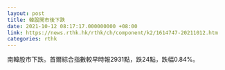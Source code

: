 ```yaml
---
layout: post
title: 韓股開市後下跌
date: 2021-10-12 08:17:17.000000000 +08:00
link: https://news.rthk.hk/rthk/ch/component/k2/1614747-20211012.htm
categories: rthk
---
```


南韓股市下跌。首爾綜合指數較早時報2931點，跌24點，跌幅0.84%。
